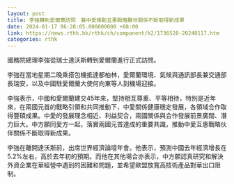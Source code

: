 ```yaml
---
layout: post
title: 李強轉到愛爾蘭訪問　冀中愛推動互惠戰略夥伴關係不斷取得新成果
date: 2024-01-17 06:28:05.000000000 +08:00
link: https://news.rthk.hk/rthk/ch/component/k2/1736520-20240117.htm
categories: rthk
---
```


國務院總理李強從瑞士達沃斯轉到愛爾蘭進行正式訪問。

李強在當地星期二晚乘搭包機抵達都柏林，愛爾蘭環境、氣候與通訊部長兼交通部長瑞安，以及中國駐愛爾蘭大使何向東等人到機場迎接。

李強表示，中國和愛爾蘭建交45年來，堅持相互尊重、平等相待，特別是近年來，在兩國元首的戰略引領和共同推動下，中愛關係健康穩定發展，各領域合作取得豐碩成果。中愛的發展理念相近、利益契合，兩國關係與合作發展前景廣闊、潛力巨大。中方願同愛方一起，落實兩國元首達成的重要共識，推動中愛互惠戰略伙伴關係不斷取得新成果。

李強在離開達沃斯前，出席世界經濟論壇年會。他表示，預測中國去年經濟增長在5.2%左右，高於去年初的預期。而他在其他場合亦表示，中方願認真研究和解決外資企業在華經營中遇到的困難和問題，並希望歐盟放寬高技術產品對華出口限制。
